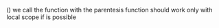 () we call the function with the parentesis
function should work only with local scope if is possible
